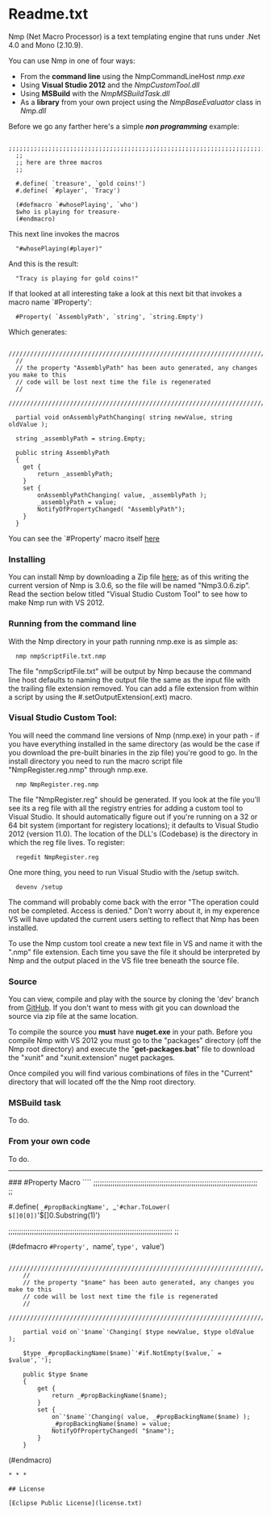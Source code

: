 Readme.txt
==========


Nmp (Net Macro Processor) is a text templating engine that runs under .Net 4.0 and Mono (2.10.9).

You can use Nmp in one of four ways:

* From the **command line** using the NmpCommandLineHost _nmp.exe_
* Using **Visual Studio 2012** and the _NmpCustomTool.dll_
* Using **MSBuild** with the _NmpMSBuildTask.dll_
* As a **library** from your own project using the _NmpBaseEvaluator_ class in _Nmp.dll_

Before we go any farther here's a simple _**non programming**_ example:
````
  ;;;;;;;;;;;;;;;;;;;;;;;;;;;;;;;;;;;;;;;;;;;;;;;;;;;;;;;;;;;;;;;;;;;;;;;;;;;;;
  ;;
  ;; here are three macros
  ;;
  
  #.define( `treasure', `gold coins!')
  #.define( `#player', `Tracy')
  
  (#defmacro `#whosePlaying', `who')
  $who is playing for treasure-
  (#endmacro)
````
This next line invokes the macros

      "#whosePlaying(#player)"

And this is the result:

      "Tracy is playing for gold coins!"

If that looked at all interesting take a look at this next bit that invokes a macro name `#Property':

      #Property( `AssemblyPath', `string', `string.Empty')

Which generates:

````
  /////////////////////////////////////////////////////////////////////////////
  //
  // the property "AssemblyPath" has been auto generated, any changes you make to this
  // code will be lost next time the file is regenerated
  //
  /////////////////////////////////////////////////////////////////////////////
  
  partial void onAssemblyPathChanging( string newValue, string oldValue );
  
  string _assemblyPath = string.Empty;
  
  public string AssemblyPath
  {
  	get {
  		return _assemblyPath;
  	}
  	set {
  		onAssemblyPathChanging( value, _assemblyPath );
  		_assemblyPath = value;
  		NotifyOfPropertyChanged( "AssemblyPath");
  	}
  }
````

You can see the `#Property' macro itself <a href="#propMacro"> here </a>


### Installing

You can install Nmp by downloading a Zip file [here](http://sdrv.ms/12z7QC8); as of this writing the current version of Nmp is 3.0.6, so the file will be named "Nmp3.0.6.zip". Read the section below titled "Visual Studio Custom Tool" to see how to make Nmp run with VS 2012.

### Running from the command line

With the Nmp directory in your path running nmp.exe is as simple as:

      nmp nmpScriptFile.txt.nmp

The file "nmpScriptFile.txt" will be output by Nmp because the command line host defaults to naming the output file the same as the input file with the trailing file extension removed. You can add a file extension from within a script by using the #.setOutputExtension(.ext) macro.

### Visual Studio Custom Tool:
You will need the command line versions of Nmp (nmp.exe) in your path - if you have everything installed in the same directory (as would be the case if you download the pre-built binaries in the zip file) you're good to go. In the install directory you need to run the macro script file "NmpRegister.reg.nmp" through nmp.exe.

      nmp NmpRegister.reg.nmp

The file "NmpRegister.reg" should be generated. If you look at the file you'll see its a reg file with all the registry entries for adding a custom tool to Visual Studio. It should automatically figure out if you're running on a 32 or 64 bit system (important for registery locations); it defaults to Visual Studio 2012 (version 11.0). The location of the DLL's (Codebase) is the directory in which the reg file lives. To register:

      regedit NmpRegister.reg

One more thing, you need to run Visual Studio with the /setup switch.

      devenv /setup

The command will probably come back with the error "The operation could not be completed. Access is denied." Don't worry about it, in my experence VS will have updated the current users setting to reflect that Nmp has been installed.

To use the Nmp custom tool create a new text file in VS and name it with the ".nmp" file extension. Each time you save the file it should be interpreted by Nmp and the output placed in the VS file tree beneath the source file.



### Source

You can view, compile and play with the source by cloning the 'dev' branch from [GitHub](https://github.com/jmclain/Nmp). If you don't want to mess with git you can download the source via zip file at the same location.

To compile the source you **must** have **nuget.exe** in your path. Before you compile Nmp with VS 2012 you must go to the "packages" directory (off the Nmp root directory) and execute the "**get-packages.bat**" file to download the "xunit" and "xunit.extension" nuget packages.

Once compiled you will find various combinations of files in the "Current" directory that will located off the the Nmp root directory.

### MSBuild task

To do.

### From your own code

To do.

* * *
<a name="propMacro"/>
### #Property Macro
````
  ;;;;;;;;;;;;;;;;;;;;;;;;;;;;;;;;;;;;;;;;;;;;;;;;;;;;;;;;;;;;;;;;;;;;;;;;;;;;;
  ;;
  
  #.define( `_#propBackingName', `_`'#char.ToLower( $[]0[0])`'$[]0.Substring(1)')
  
  
  ;;;;;;;;;;;;;;;;;;;;;;;;;;;;;;;;;;;;;;;;;;;;;;;;;;;;;;;;;;;;;;;;;;;;;;;;;;;;;
  ;;
  
  (#defmacro `#Property', `name', `type', `value')
  
  		/////////////////////////////////////////////////////////////////////////////
  		//
  		// the property "$name" has been auto generated, any changes you make to this
  		// code will be lost next time the file is regenerated
  		//
  		/////////////////////////////////////////////////////////////////////////////
  
  		partial void on`'$name`'Changing( $type newValue, $type oldValue );
  
  		$type _#propBackingName($name)`'#if.NotEmpty($value,` = $value',`');
  
  		public $type $name
  		{
  			get {
  				return _#propBackingName($name);
  			}
  			set {
  				on`'$name`'Changing( value, _#propBackingName($name) );
  				_#propBackingName($name) = value;
  				NotifyOfPropertyChanged( "$name");
  			}
  		}
  (#endmacro)
````
* * *

## License

[Eclipse Public License](license.txt)
